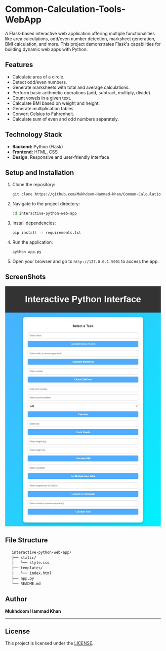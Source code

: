 # Common-Calculation-Tools-WebApp

A Flask-based interactive web application offering multiple functionalities like area calculations, odd/even number detection, marksheet generation, BMI calculation, and more. This project demonstrates Flask's capabilities for building dynamic web apps with Python.

## Features
- Calculate area of a circle.
- Detect odd/even numbers.
- Generate marksheets with total and average calculations.
- Perform basic arithmetic operations (add, subtract, multiply, divide).
- Count vowels in a given text.
- Calculate BMI based on weight and height.
- Generate multiplication tables.
- Convert Celsius to Fahrenheit.
- Calculate sum of even and odd numbers separately.

## Technology Stack
- **Backend:** Python (Flask)
- **Frontend:** HTML, CSS
- **Design:** Responsive and user-friendly interface

## Setup and Installation
1. Clone the repository:
   ```bash
   git clone https://github.com/Mukhdoom-Hammad-khan/Common-Calculation-Tools.git
   ```
2. Navigate to the project directory:
   ```bash
   cd interactive-python-web-app
   ```
3. Install dependencies:
   ```bash
   pip install -r requirements.txt
   ```
4. Run the application:
   ```bash
   python app.py
   ```
5. Open your browser and go to `http://127.0.0.1:5001` to access the app.

## ScreenShots

![Main](Screenshots&Videos/Main.jpg)

## File Structure

```graphql
   interactive-python-web-app/
   ├── static/
   │   └── style.css
   ├── templates/
   │   └── index.html
   ├── app.py
   └── README.md
```

## Author
**Mukhdoom Hammad Khan**

---

## License

This project is licensed under the [LICENSE](LICENSE).

